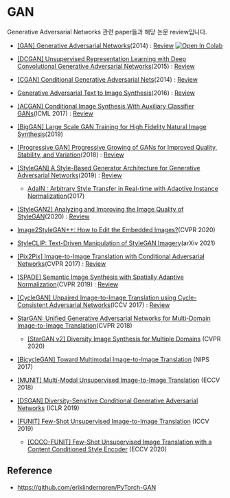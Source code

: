 # GAN

Generative Adversarial Networks 관련 paper들과 해당 논문 review입니다. 


- [[GAN] Generative Adversarial Networks](https://arxiv.org/abs/1406.2661)(2014) : [Review](https://happy-jihye.github.io/gan/gan-1/) [![Open In Colab](https://colab.research.google.com/assets/colab-badge.svg)](https://colab.research.google.com/github/happy-jihye/GAN-Paper/blob/main/1_GAN.ipynb)

- [[DCGAN] Unsupervised Representation Learning with Deep Convolutional Generative Adversarial Networks](https://arxiv.org/abs/1511.06434)(2015) : [Review](https://happy-jihye.github.io/gan/gan-2/)

- [[CGAN] Conditional Generative Adversarial Nets](https://arxiv.org/abs/1411.1784)(2014) : [Review](https://happy-jihye.github.io/gan/gan-3/)

- [Generative Adversarial Text to Image Synthesis](https://arxiv.org/abs/1605.05396)(2016) : [Review](https://happy-jihye.github.io/gan/gan-4/)

- [[ACGAN] Conditional Image Synthesis With Auxiliary Classifier GANs](https://arxiv.org/abs/1610.09585)(ICML 2017) : [Review](https://happy-jihye.github.io/gan/gan-13/)

- [[BigGAN] Large Scale GAN Training for High Fidelity Natural Image Synthesis](https://arxiv.org/abs/1809.11096)(2019)

- [[Progressive GAN] Progressive Growing of GANs for Improved Quality, Stability, and Variation](https://arxiv.org/abs/1710.10196)(2018) : [Review](https://happy-jihye.github.io/gan/gan-5/)

- [[StyleGAN] A Style-Based Generator Architecture for Generative Adversarial Networks](https://arxiv.org/abs/1812.04948)(2019) : [Review](https://happy-jihye.github.io/gan/gan-6/)
    
  - [AdaIN : Arbitrary Style Transfer in Real-time with Adaptive Instance Normalization](https://arxiv.org/abs/1703.06868)(2017)

- [[StyleGAN2] Analyzing and Improving the Image Quality of StyleGAN](https://arxiv.org/abs/1912.04958)(2020) : [Review](https://happy-jihye.github.io/gan/gan-7/)

- [Image2StyleGAN++: How to Edit the Embedded Images?](https://arxiv.org/abs/1911.11544)(CVPR 2020)

- [StyleCLIP: Text-Driven Manipulation of StyleGAN Imagery](https://arxiv.org/abs/2103.17249)(arXiv 2021)

- [[Pix2Pix] Image-to-Image Translation with Conditional Adversarial Networks](https://arxiv.org/abs/1611.07004)(CVPR 2017) : [Review](https://happy-jihye.github.io/gan/gan-8/)

- [[SPADE] Semantic Image Synthesis with Spatially Adaptive Normalization](https://arxiv.org/abs/1903.07291)(CVPR 2019) : [Review](https://happy-jihye.github.io/gan/gan-9/)

- [[CycleGAN] Unpaired Image-to-Image Translation using Cycle-Consistent Adversarial Networks](https://arxiv.org/abs/1703.10593)(ICCV 2017) : [Review](https://happy-jihye.github.io/gan/gan-10/)

- [StarGAN: Unified Generative Adversarial Networks for Multi-Domain Image-to-Image Translation](https://arxiv.org/abs/1711.09020)(CVPR 2018)

  - [[StarGAN v2] Diversity Image Synthesis for Multiple Domains](https://arxiv.org/abs/1912.01865) (CVPR 2020)

- [[BicycleGAN] Toward Multimodal Image-to-Image Translation](https://arxiv.org/abs/1711.11586) (NIPS 2017)

- [[MUNIT] Multi-Modal Unsupervised Image-to-Image Translation](https://arxiv.org/abs/1804.04732) (ECCV 2018)

- [[DSGAN] Diversity-Sensitive Conditional Generative Adversarial Networks](https://arxiv.org/abs/1901.09024) (ICLR 2019)


- [[FUNIT] Few-Shot Unsupervised Image-to-Image Translation](https://arxiv.org/abs/1905.01723) (ICCV 2019)

  - [[COCO-FUNIT] Few-Shot Unsupervised Image Translation with a Content Conditioned Style Encoder](https://nvlabs.github.io/COCO-FUNIT/) (ECCV 2020)

## Reference 
- https://github.com/eriklindernoren/PyTorch-GAN
